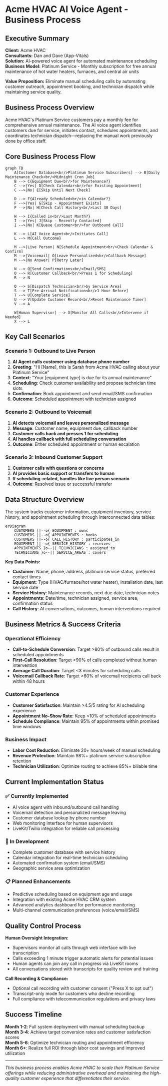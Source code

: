 # Acme HVAC AI Voice Agent - Business Process

## Executive Summary

**Client:** Acme HVAC  
**Consultants:** Dan and Dave (App-Vitals)  
**Solution:** AI-powered voice agent for automated maintenance scheduling  
**Business Model:** Platinum Service - Monthly subscription for free annual maintenance of hot water heaters, furnaces, and central air units  

**Value Proposition:** Eliminate manual scheduling calls by automating customer outreach, appointment booking, and technician dispatch while maintaining service quality.

## Business Process Overview

Acme HVAC's Platinum Service customers pay a monthly fee for comprehensive annual maintenance. The AI voice agent identifies customers due for service, initiates contact, schedules appointments, and coordinates technician dispatch—replacing the manual work previously done by office staff.

## Core Business Process Flow

```mermaid
graph TD
    A[Customer Database<br/>Platinum Service Subscribers] --> B[Daily Maintenance Check<br/>Midnight Cron Job]
    B --> C{Equipment Due<br/>for Maintenance?}
    C -->|Yes| D[Check Calendar<br/>for Existing Appointment]
    C -->|No| E[Skip Until Next Check]
    
    D --> F{Already Scheduled<br/>in Calendar?}
    F -->|Yes| G[Skip - Appointment Exists]
    F -->|No| H[Check Call History<br/>Last 30 Days]
    
    H --> I{Called in<br/>Last Month?}
    I -->|Yes| J[Skip - Recently Contacted]
    I -->|No| K[Queue Customer<br/>for Outbound Call]
    
    K --> L[AI Voice Agent<br/>Initiates Call]
    L --> M{Call Outcome}
    
    M -->|Live Person| N[Schedule Appointment<br/>Check Calendar & Confirm]
    M -->|Voicemail| O[Leave Personalized<br/>Callback Message]
    M -->|No Answer| P[Retry Later]
    
    N --> Q[Send Confirmations<br/>Email/SMS]
    O --> R[Customer Callback<br/>Press 1 for Scheduling]
    R --> N
    
    Q --> S[Dispatch Technician<br/>by Service Area]
    S --> T[Pre-Arrival Notification<br/>1 Hour Before]
    T --> U[Complete Service]
    U --> V[Update Customer Record<br/>Reset Maintenance Timer]
    V --> A
    
    W[Human Supervisor] --> X[Monitor All Calls<br/>Intervene if Needed]
    X --> L
```

## Key Call Scenarios

### Scenario 1: Outbound to Live Person
1. **AI Agent calls customer using database phone number**
2. **Greeting**: "Hi [Name], this is Sarah from Acme HVAC calling about your Platinum Service"
3. **Context**: "Your [equipment type] is due for its annual maintenance"
4. **Scheduling**: Check customer availability and propose technician time slots
5. **Confirmation**: Book appointment and send email/SMS confirmation
6. **Outcome**: Scheduled appointment with technician assigned

### Scenario 2: Outbound to Voicemail
1. **AI detects voicemail and leaves personalized message**
2. **Message**: Customer name, equipment due, callback number
3. **Customer calls back and presses 1 for scheduling**
4. **AI handles callback with full scheduling conversation**
5. **Outcome**: Either scheduled appointment or human escalation

### Scenario 3: Inbound Customer Support
1. **Customer calls with questions or concerns**
2. **AI provides basic support or transfers to human**
3. **If scheduling-related, handles like live person scenario**
4. **Outcome**: Resolved issue or successful transfer

## Data Structure Overview

The system tracks customer information, equipment inventory, service history, and appointment scheduling through interconnected data tables:

```mermaid
erDiagram
    CUSTOMERS ||--o{ EQUIPMENT : owns
    CUSTOMERS ||--o{ APPOINTMENTS : books
    CUSTOMERS ||--o{ CALL_HISTORY : participates_in
    EQUIPMENT ||--o{ SERVICE_HISTORY : receives
    APPOINTMENTS }o--|| TECHNICIANS : assigned_to
    TECHNICIANS }o--|| SERVICE_AREAS : covers
```

**Key Data Points:**
- **Customer**: Name, phone, address, platinum service status, preferred contact times
- **Equipment**: Type (HVAC/furnace/hot water heater), installation date, last service date
- **Service History**: Maintenance records, next due date, technician notes
- **Appointments**: Date/time, technician assigned, service area, confirmation status
- **Call History**: AI conversations, outcomes, human interventions required

## Business Metrics & Success Criteria

### Operational Efficiency
- **Call-to-Schedule Conversion**: Target >80% of outbound calls result in scheduled appointments
- **First-Call Resolution**: Target >90% of calls completed without human intervention
- **Average Call Duration**: Target <3 minutes for scheduling calls
- **Voicemail Callback Rate**: Target >60% of voicemail recipients call back within 48 hours

### Customer Experience
- **Customer Satisfaction**: Maintain >4.5/5 rating for AI scheduling experience
- **Appointment No-Show Rate**: Keep <10% of scheduled appointments
- **Schedule Compliance**: Maintain 95% of appointments within promised time windows

### Business Impact
- **Labor Cost Reduction**: Eliminate 20+ hours/week of manual scheduling
- **Revenue Protection**: Maintain 98%+ platinum service subscription retention
- **Technician Utilization**: Optimize routing to achieve 85%+ billable time

## Current Implementation Status

### ✅ Currently Implemented
- AI voice agent with inbound/outbound call handling
- Voicemail detection and personalized message leaving
- Customer database lookup by phone number
- Web monitoring interface for human supervisors
- LiveKit/Twilio integration for reliable call processing

### 🔄 In Development
- Complete customer database with service history
- Calendar integration for real-time technician scheduling
- Automated confirmation system (email/SMS)
- Geographic service area optimization

### 📋 Planned Enhancements
- Predictive scheduling based on equipment age and usage
- Integration with existing Acme HVAC CRM system
- Advanced analytics dashboard for performance monitoring
- Multi-channel communication preferences (voice/email/SMS)

## Quality Control Process

**Human Oversight Integration:**
- Supervisors monitor all calls through web interface with live transcription
- Calls exceeding 1 minute trigger automatic alerts for potential issues
- Human agents can join any call in progress via LiveKit rooms
- All conversations stored with transcripts for quality review and training

**Call Recording & Compliance:**
- Optional call recording with customer consent ("Press X to opt out")
- Transcript-only mode for customers who decline recording
- Full compliance with telecommunication regulations and privacy laws

## Success Timeline

**Month 1-2**: Full system deployment with manual scheduling backup  
**Month 3-4**: Achieve target conversion rates and customer satisfaction scores  
**Month 5-6**: Optimize technician routing and appointment efficiency  
**Month 6+**: Realize full ROI through labor cost savings and improved utilization

---

*This business process enables Acme HVAC to scale their Platinum Service offerings while reducing administrative overhead and maintaining the high-quality customer experience that differentiates their service.*